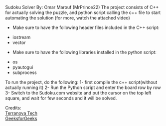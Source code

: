 Sudoku Solver By: Omar Marouf (MrPrince22)
The project consists of C++ for actually solving the puzzle, and python script calling the c++ file to start automating the solution (for more, watch the attached video) 
- Make sure to have the following header files included in the C++ script:
* iostream
* vector

- Make sure to have the following libraries installed in the python script:
* os
* pyautogui
* subprocess


To run the project, do the following:
1- first compile the c++ script(without actually running it)
2- Run the Python script and enter the board row by row
3- Switch to the Sudoku.com website and put the cursor on the top left square, and wait for few seconds and it will be solved.



Credits: </br>
[Terranova Tech](https://www.youtube.com/watch?v=jESGMTcrhSY) </br>
[GeeksforGeeks](https://www.geeksforgeeks.org/sudoku-backtracking-7/)
